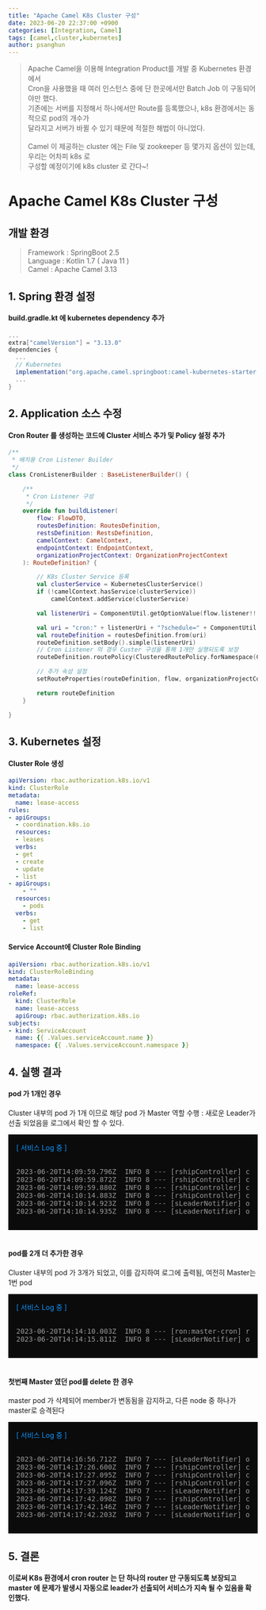 ```yaml
---
title: "Apache Camel K8s Cluster 구성"
date: 2023-06-20 22:37:00 +0900
categories: [Integration, Camel]
tags: [camel,cluster,kubernetes]
author: psanghun
---
```


> Apache Camel을 이용해 Integration Product를 개발 중 Kubernetes 환경에서<br>
> Cron을 사용했을 때 여러 인스턴스 중에 단 한곳에서만 Batch Job 이 구동되어야만 했다.<br>
> 기존에는 서버를 지정해서 하나에서만 Route를 등록했으나, k8s 환경에서는 동적으로 pod의 개수가<br>
> 달라지고 서버가 바뀔 수 있기 때문에 적절한 해법이 아니었다.<br><br>
> Camel 이 제공하는 cluster 에는 File 및 zookeeper 등 몇가지 옵션이 있는데, 우리는 어차피 k8s 로 <br>
> 구성할 예정이기에 k8s cluster 로 간다~!

# Apache Camel K8s Cluster 구성

## 개발 환경
>
> Framework : SpringBoot 2.5 <br>
> Language : Kotlin 1.7 ( Java 11 )<br>
> Camel : Apache Camel 3.13

## 1. Spring 환경 설정
#### build.gradle.kt 에 kubernetes dependency 추가
```groovy
...
extra["camelVersion"] = "3.13.0"
dependencies {
  ...
  // Kubernetes
  implementation("org.apache.camel.springboot:camel-kubernetes-starter:${property("camelVersion")}")
  ...
}
```

## 2. Application 소스 수정
#### Cron Router 를 생성하는 코드에 Cluster 서비스 추가 및 Policy 설정 추가
```kotlin
/**
 * 배치용 Cron Listener Builder
 */
class CronListenerBuilder : BaseListenerBuilder() {

    /**
     * Cron Listener 구성
     */
    override fun buildListener(
        flow: FlowDTO,
        routesDefinition: RoutesDefinition,
        restsDefinition: RestsDefinition,
        camelContext: CamelContext,
        endpointContext: EndpointContext,
        organizationProjectContext: OrganizationProjectContext
    ): RouteDefinition? {

        // K8s Cluster Service 등록
        val clusterService = KubernetesClusterService()
        if (!camelContext.hasService(clusterService))
            camelContext.addService(clusterService)

        val listenerUri = ComponentUtil.getOptionValue(flow.listener!!, "uri")!!

        val uri = "cron:" + listenerUri + "?schedule=" + ComponentUtil.getOptionValue(flow.listener!!, "schedule")!!
        val routeDefinition = routesDefinition.from(uri)
        routeDefinition.setBody().simple(listenerUri)
        // Cron Listener 의 경우 Custer 구성을 통해 1개만 실행되도록 보장
        routeDefinition.routePolicy(ClusteredRoutePolicy.forNamespace(Constants.Kubernetes.NAMESPACE))

        // 추가 속성 설정
        setRouteProperties(routeDefinition, flow, organizationProjectContext)

        return routeDefinition
    }

}
```
## 3. Kubernetes 설정
#### Cluster Role 생성
```yaml
apiVersion: rbac.authorization.k8s.io/v1
kind: ClusterRole
metadata:
  name: lease-access
rules:
- apiGroups:
  - coordination.k8s.io
  resources:
  - leases
  verbs:
  - get
  - create
  - update
  - list
- apiGroups:
    - ""
  resources:
    - pods
  verbs:
    - get
    - list
```
#### Service Account에 Cluster Role Binding

```yaml
apiVersion: rbac.authorization.k8s.io/v1
kind: ClusterRoleBinding
metadata:
  name: lease-access
roleRef:
  kind: ClusterRole
  name: lease-access
  apiGroup: rbac.authorization.k8s.io
subjects:
- kind: ServiceAccount
  name: {{ .Values.serviceAccount.name }}
  namespace: {{ .Values.serviceAccount.namespace }}
```
## 4. 실행 결과
#### pod 가 1개인 경우
Cluster 내부의 pod 가 1개 이므로 해당 pod 가 Master 역할 수행 : 새로운 Leader가 선출 되었음을 로그에서 확인 할 수 있다.
<br>
<div style="background-color: #0b0b0b; padding:1rem;">
<span style="color: #0d97ff"> [ 서비스 Log 중  ]</span><br><br>
<pre style="color: #9a9a9a; background-color: #0b0b0b">
2023-06-20T14:09:59.796Z  INFO 8 --- [rshipController] c.c.k.c.l.KubernetesLeadershipController : Pod[camel-test-6f55dd9cd7-5ld8p] Leadership has been lost by old owner. Trying to acquire the leadership...
2023-06-20T14:09:59.872Z  INFO 8 --- [rshipController] c.c.k.c.l.KubernetesLeadershipController : Pod[camel-test-6f55dd9cd7-5ld8p] Leadership acquired by current pod
2023-06-20T14:09:59.880Z  INFO 8 --- [rshipController] c.c.k.c.l.KubernetesLeadershipController : Pod[camel-test-6f55dd9cd7-5ld8p] Current pod owns the leadership, but it will be effective in 15.00 seconds...
2023-06-20T14:10:14.883Z  INFO 8 --- [rshipController] c.c.k.c.l.KubernetesLeadershipController : Pod[camel-test-6f55dd9cd7-5ld8p] Current pod is becoming the new leader now...
2023-06-20T14:10:14.923Z  INFO 8 --- [sLeaderNotifier] o.a.c.c.k.c.lock.TimedLeaderNotifier     : The cluster has a new leader: Optional[camel-test-6f55dd9cd7-5ld8p]
2023-06-20T14:10:14.935Z  INFO 8 --- [sLeaderNotifier] o.a.c.c.k.c.lock.TimedLeaderNotifier     : The list of cluster members has changed: [camel-test-6f55dd9cd7-5ld8p]
</pre>
</div>
<br>

#### pod를 2개 더 추가한 경우
Cluster 내부의 pod 가 3개가 되었고, 이를 감지하여 로그에 출력됨, 여전히 Master는 1번 pod
<br>
<div style="background-color: #0b0b0b; padding:1rem;">
<span style="color: #0d97ff"> [ 서비스 Log 중  ]</span><br><br>
<pre style="color: #9a9a9a; background-color: #0b0b0b">
2023-06-20T14:14:10.003Z  INFO 8 --- [ron:master-cron] route2                                   : Master Cron Event
2023-06-20T14:14:15.811Z  INFO 8 --- [sLeaderNotifier] o.a.c.c.k.c.lock.TimedLeaderNotifier     : The list of cluster members has changed: [camel-test-6f55dd9cd7-vcpsn, camel-test-6f55dd9cd7-jjbkc, camel-test-6f55dd9cd7-5ld8p]
</pre>
</div>
<br>

#### 첫번째 Master 였던 pod를 delete 한 경우
master pod 가 삭제되어 member가 변동됨을 감지하고, 다른 node 중 하나가 master로 승격된다
<br>
<div style="background-color: #0b0b0b; padding:1rem;">
<span style="color: #0d97ff"> [ 서비스 Log 중  ]</span><br><br>
<pre style="color: #9a9a9a; background-color: #0b0b0b">
2023-06-20T14:16:56.712Z  INFO 7 --- [sLeaderNotifier] o.a.c.c.k.c.lock.TimedLeaderNotifier     : The list of cluster members has changed: [camel-test-6f55dd9cd7-vcpsn, camel-test-6f55dd9cd7-jjbkc, camel-test-6f55dd9cd7-5ld8p, camel-test-6f55dd9cd7-7gm7g]
2023-06-20T14:17:26.600Z  INFO 7 --- [rshipController] c.c.k.c.l.KubernetesLeadershipController : Pod[camel-test-6f55dd9cd7-vcpsn] Leadership has been lost by old owner. Trying to acquire the leadership...
2023-06-20T14:17:27.095Z  INFO 7 --- [rshipController] c.c.k.c.l.KubernetesLeadershipController : Pod[camel-test-6f55dd9cd7-vcpsn] Leadership acquired by current pod
2023-06-20T14:17:27.096Z  INFO 7 --- [rshipController] c.c.k.c.l.KubernetesLeadershipController : Pod[camel-test-6f55dd9cd7-vcpsn] Current pod owns the leadership, but it will be effective in 15.00 seconds...
2023-06-20T14:17:39.124Z  INFO 7 --- [sLeaderNotifier] o.a.c.c.k.c.lock.TimedLeaderNotifier     : The cluster has a new leader: Optional.empty
2023-06-20T14:17:42.098Z  INFO 7 --- [rshipController] c.c.k.c.l.KubernetesLeadershipController : Pod[camel-test-6f55dd9cd7-vcpsn] Current pod is becoming the new leader now...
2023-06-20T14:17:42.146Z  INFO 7 --- [sLeaderNotifier] o.a.c.c.k.c.lock.TimedLeaderNotifier     : The cluster has a new leader: Optional[camel-test-6f55dd9cd7-vcpsn]
2023-06-20T14:17:42.203Z  INFO 7 --- [sLeaderNotifier] o.a.c.c.k.c.lock.TimedLeaderNotifier     : The list of cluster members has changed: [camel-test-6f55dd9cd7-vcpsn, camel-test-6f55dd9cd7-jjbkc, camel-test-6f55dd9cd7-7gm7g]
</pre>
</div>

## 5. 결론
#### 이로써 K8s 환경에서 cron router 는 단 하나의 router 만 구동되도록 보장되고 master 에 문제가 발생시 자동으로 leader가 선출되어 서비스가 지속 될 수 있음을 확인했다.
